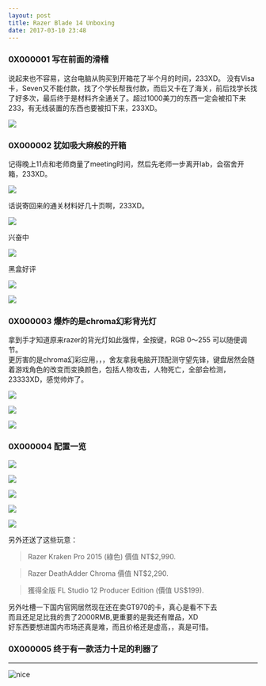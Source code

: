 ```yaml
---
layout: post
title: Razer Blade 14 Unboxing
date: 2017-03-10 23:48
---
```


### 0X000001 写在前面的滑稽

说起来也不容易，这台电脑从购买到开箱花了半个月的时间，233XD。
没有Visa卡，Seven又不能付款，找了个学长帮我付款，而后又卡在了海关，前后找学长找了好多次，最后终于是材料齐全通关了。超过1000美刀的东西一定会被扣下来233，有无线装置的东西也要被扣下来，233XD。

![][1]

### 0X000002 犹如吸大麻般的开箱

记得晚上11点和老师商量了meeting时间，然后先老师一步离开lab，会宿舍开箱，233XD。


![][2]

话说寄回来的通关材料好几十页啊，233XD。

![][3]

兴奋中

![][4]

黑盒好评

![][5]

![][6]


### 0X000003 爆炸的是chroma幻彩背光灯

拿到手才知道原来razer的背光灯如此强悍，全按键，RGB 0～255 可以随便调节。  
更厉害的是chroma幻彩应用，，，舍友拿我电脑开顶配测守望先锋，键盘居然会随着游戏角色的改变而变换颜色，包括人物攻击，人物死亡，全部会检测，23333XD，感觉帅炸了。


![][7]

![][8]

![][9]

### 0X000004 配置一览

![][10]

![][11]

![][12]

![][13]

![][14]


另外还送了这些玩意：

> Razer Kraken Pro 2015 (綠色) 價值 NT$2,990.  

> Razer DeathAdder Chroma 價值 NT$2,290.

> 獲得全版 FL Studio 12 Producer Edition (價值 US$199). 

另外吐槽一下国内官网居然现在还在卖GT970的卡，真心是看不下去  
而且还足足比我的贵了2000RMB,更重要的是我还有赠品，XD  
好东西要想进国内市场还真是难，而且价格还是虚高，，真是可惜。

### 0X000005 终于有一款活力十足的利器了

---


![nice][15]


  [1]: http://7xi3e9.com1.z0.glb.clouddn.com/r1.jpg
  [2]: http://7xi3e9.com1.z0.glb.clouddn.com/r2.jpg
  [3]: http://7xi3e9.com1.z0.glb.clouddn.com/r4.jpg
  [4]: http://7xi3e9.com1.z0.glb.clouddn.com/r5.jpg
  [5]: http://7xi3e9.com1.z0.glb.clouddn.com/r6.jpg
  [6]: http://7xi3e9.com1.z0.glb.clouddn.com/r7.jpg
  [7]: http://7xi3e9.com1.z0.glb.clouddn.com/r9.jpg
  [8]: http://7xi3e9.com1.z0.glb.clouddn.com/20170308135028.png
  [9]: http://7xi3e9.com1.z0.glb.clouddn.com/razer01.png
  [10]: http://7xi3e9.com1.z0.glb.clouddn.com/20170308134716.jpg
  [11]: http://7xi3e9.com1.z0.glb.clouddn.com/20170308134725.png
  [12]: http://7xi3e9.com1.z0.glb.clouddn.com/20170308134737.png
  [13]: http://7xi3e9.com1.z0.glb.clouddn.com/20170308134732.png
  [14]: http://7xi3e9.com1.z0.glb.clouddn.com/20170308134742.jpg
  [15]: http://7xi3e9.com1.z0.glb.clouddn.com/webwxgetmsgimg.jpg